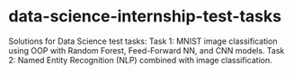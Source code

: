 # data-science-internship-test-tasks
Solutions for Data Science test tasks:  Task 1: MNIST image classification using OOP with Random Forest, Feed-Forward NN, and CNN models.  Task 2: Named Entity Recognition (NLP) combined with image classification.
